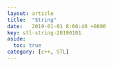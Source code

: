 ```yaml
---
layout: article
title:  "String"
date:   2019-01-01 8:06:40 +0800
key: stl-string-20190101
aside:
  toc: true
category: [c++, STL]
---
```

